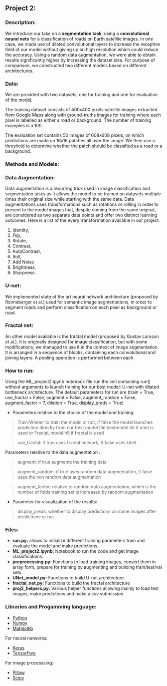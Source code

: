 ## Project 2:

### Description:
We introduce our take on a **segmentation task**, using a **convolutional neural nets** for a classification of roads on Earth satellite images. In one case, we made use of dilated convolutional layers to increase the receptive field of our model without giving up on high resolution which could reduce the accuracy. Using a random data augmentation, we were able to obtain results significantly higher by increasing the dataset size. For purpose of comparison, we constructed two different models based on different architectures.

### Data:
We are provided with two datasets, one for training and one for evaluation of the model.

The training dataset consists of 400x400 pixels satellite images extracted from Google Maps along with ground-truths images for training where each pixel is labelled as either a road or background. The number of training examples is a 100. 

The evaluation set contains 50 images of 608x608 pixels, on which predictions are made on 16x16 patches all over the image. We then use a threshold to determine whether the patch should be classified as a road or a background.

### Methods and Models:

### Data Augmentation:
Data augmentation is a recurring trick used in image classification and segmentation tasks as it allows the model to be trained on datasets multiple times their original size while starting with the same data. Data augmentations uses transformations such as rotations or rolling in order to present to the model images that, despite coming from the same original, are considered as two separate data points and offer two distinct learning outcomes. Here is a list of the every transformation available in our project:

<ol>
  <li>Identity,</li>
  <li>Flip,</li>
  <li>Rotate,</li>
  <li>Contrast,</li>
  <li>AutoContrast,</li>
  <li>Roll,</li>
  <li>Add Noise</li>
  <li>Brightness,</li>
  <li>Sharpness.</li>
</ol>


### U-net:
We implemented state of the art neural network architecture (proposed by Ronneberger et al.) used for semantic image segmentations, in order to segment roads and perform classification on each pixel as background or road.


### Fractal net:
An other model available is the fractal model (proposed by Gustav Larsson et al.). It is originally designed for image classification, but with some modifications, we managed to use it in the context of image segmentation. It is arranged in a sequence of blocks, containing each convolutional and joining layers. A pooling operation is performed between each.


### How to run:
Using the ML_project2.ipynb notebook file run the cell containing run() without arguments to launch training for our best model: U-net with dilated bottleneck architecture.
The default parameters for run are (train = True, use_fractal = False, augment = False, augment_random = False, augment_factor = 7, dilation = True, display_preds = True)

* Parameters relative to the choice of the model and training:
> Train:Wheter to train the model or not, if false the model launches prediction directly from our best model file bestmodel.h5 if unet is used or Fractal_model.h5 if fractal is used

> use_fractal: if true uses fractal network, if false uses Unet

Parameters relative to the data augmentation :
> augment: if true augments the training data

> augment_random: if true uses random data augmentation, if false uses the non random data augmentation

> augment_factor: relative to random data augmentation, which is the number of folds training set is increased by random augmentation

* Parameter for visualization of the results:
> display_preds: whether to display predictions on some images after predictions or not

### Files:

* **run.py:** allows to initialize different training parameters train and evaluate the model and make predictions.
* **ML_project2.ipynb:** Notebook to run the code and get image classifications.
* **preprocessing.py:** Functions to load training images, convert them in array form, prepare for training by augmenting and building train/test/val sets
* **UNet_model.py:** Functions to build U-net architecture
* **fractal_net.py:** Functions to build the fractal architecture 
* **proj2_helpers.py:** Various helper functions allowing  mainly to load test images, make predictions and make a csv submission.


### Libraries and Progamming language:
- [Python](https://www.python.org)
- [Numpy](https://numpy.org)
- [Matplotlib](https://matplotlib.org)

For neural networks:
- [Keras](https://keras.io)
- [Tensorflow](https://www.tensorflow.org/?hl=fr)

For image processsing:
- [Pillow](https://pillow.readthedocs.io/en/stable/)
- [Scipy](https://www.scipy.org)
